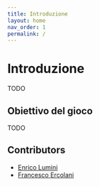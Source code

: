 ```yaml
---
title: Introduzione
layout: home
nav_order: 1
permalink: /
---
```


# Introduzione
TODO

## Obiettivo del gioco
TODO

## Contributors

- [Enrico Lumini](https://github.com/EnricoLumini)
- [Francesco Ercolani](https://github.com/erco99)